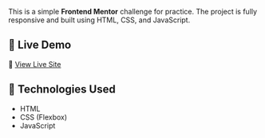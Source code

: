 
This is a simple **Frontend Mentor** challenge for practice. The project is fully responsive and built using HTML, CSS, and JavaScript.

## 🚀 Live Demo
🔗 [View Live Site](https://amitfrontend.github.io/Interactive-card-details-form/)

## 📌 Technologies Used
- HTML
- CSS (Flexbox)
- JavaScript
